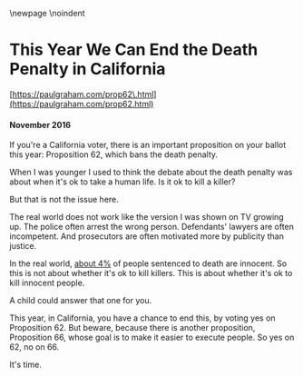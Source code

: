 \newpage
\noindent

This Year We Can End the Death Penalty in California
====================================================


  

[https://paulgraham.com/prop62\.html](https://paulgraham.com/prop62.html)
  

#### November 2016


  

  

 If you're a California voter, there is an important proposition
on your ballot this year: Proposition 62, which bans the death
penalty.
   

  

 When I was younger I used to think the debate about the death
penalty was about when it's ok to take a human life. Is it ok
to kill a killer?
   

  

 But that is not the issue here.
   

  

 The real world does not work like the version I was shown on TV growing up. The police 
often arrest the wrong person.
Defendants' lawyers are often incompetent. And prosecutors
are often motivated more by publicity than justice.
   

  

 In the real world,
 [about 4%](http://time.com/79572/more-innocent-people-on-death-row-than-estimated-study/) 
 of people sentenced to death
are innocent.
So this is not about whether it's ok to kill killers. This
is about whether it's ok to kill innocent people.
   

  

 A child could answer that one for you.
   

  

 This year, in California, you have a chance to end this, by
voting yes on Proposition 62\. But beware, because there is another 
proposition, Proposition 66, whose goal is to make it 
easier to execute people. So yes on 62, no on 66\.
   

  

 It's time.
   

  


